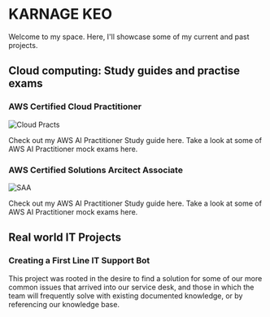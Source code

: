 # KARNAGE KEO

Welcome to my space. Here, I'll showcase some of my current and past projects.

## Cloud computing: Study guides and practise exams

### AWS Certified Cloud Practitioner
![Cloud Practs](https://github.com/user-attachments/assets/19350117-db19-4c2e-a030-0c912e89134e)

Check out my AWS AI Practitioner Study guide here.
Take a look at some of AWS AI Practitioner mock exams here.

### AWS Certified Solutions Arcitect Associate
![SAA](https://github.com/user-attachments/assets/b3749a02-6433-45e2-9ae4-31b00dbe6291)

Check out my AWS AI Practitioner Study guide here.
Take a look at some of AWS AI Practitioner mock exams here.

## Real world IT Projects

### Creating a First Line IT Support Bot

This project was rooted in the desire to find a solution for some of our more common issues that arrived into our service desk, and those in which the team will frequently solve with existing documented knowledge, or by referencing our knowledge base. 





